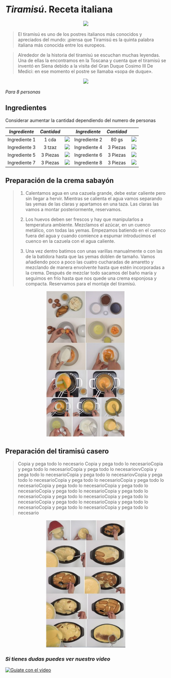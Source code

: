 # *Tiramisú*. Receta italiana
<p align="Center">
   <img src="IMG/Italian_chef.jpg" width="200">
</p>

> El tiramisú es uno de los postres italianos más conocidos y apreciados del mundo: ¡piensa que Tiramisú es la quinta palabra italiana más conocida entre los europeos.

> Alrededor de la historia del tiramisú se escuchan muchas leyendas. Una de ellas la encontramos en la Toscana y cuenta que el tiramisú se inventó en Siena debido a la visita del Gran Duque Cosimo III De Medici: en ese momento el postre se llamaba «sopa de duque».
>

<p align="center">
<img src="https://www.recetasderechupete.com/wp-content/uploads/2020/05/Tiramis%C3%BA-italiano-1200x828.jpg" width="350">
</p>

_Para 8 personas_

## Ingredientes

Considerar aumentar la cantidad dependiendo del numero de personas 
<div align="Center">

| *Ingrediente*            | *Cantidad*     | | *Ingrediente*            | *Cantidad*     | |
| ----------------- | :---------------: | :---------------: |:---------------: |:---------------: |:---------------: |
| Ingrediente 1      | 1 cda  | <img src="https://www.cardamomo.news/__export/1678996138143/sites/debate/img/2023/03/16/queso-crema.jpg_172596871.jpg" width="100"> | Ingrediente 2      |  80 gs  | <img src="https://www.recetasderechupete.com/wp-content/uploads/2020/06/Tipos-de-huevos.jpg" width="100"> |
| Ingrediente 3        | 3 tzaz  | <img src="https://i0.wp.com/www.pasionthermomix.co/wp-content/uploads/2019/10/azucar-glas.jpg" width="100"> | Ingrediente 4       | 3 Piezas | <img src="https://okdiario.com/img/2015/10/25/receta-de-bizcochos-savoiardi-o-de-soletilla-655x368.jpg" width="100"> |
| Ingrediente 5       | 3 Piezas | <img src="https://www.disevil.com/modules/ltw_simpleblog/featured/167.jpg" width="100"> | Ingrediente 6       | 3 Piezas | <img src="https://i.blogs.es/99439e/cacao-polvo/1366_2000.jpg" width="100"> |
| Ingrediente 7       | 3 Piezas | <img src="https://www.sincable.mx/wp-content/uploads/2021/07/Yz6-UdT-cafe-en-polvo-1-81363863_s.jpg" width="100"> | Ingrediente 8       | 3 Piezas | <img src="https://cdn.shopify.com/s/files/1/0003/1916/0381/articles/IMG_8951a1.jpg?v=1621027793" width="100"> |
</div>

## Preparación de la crema sabayón

> 1. Calentamos agua en una cazuela grande, debe estar caliente pero sin llegar a hervir. Mientras se calienta el agua vamos separando las yemas de las claras y apartamos en una taza. Las claras las vamos a montar posteriormente, reservamos.
>
> 2. Los huevos deben ser frescos y hay que manipularlos a temperatura ambiente. Mezclamos el azúcar, en un cuenco metálico, con todas las yemas. Empezamos batiendo en el cuenco fuera del agua y cuando comience a espumar introducimos el cuenco en la cazuela con el agua caliente.
>
> 3. Una vez dentro batimos con unas varillas manualmente o con las de la batidora hasta que las yemas doblen de tamaño. Vamos añadiendo poco a poco las cuatro cucharadas de amaretto y mezclando de manera envolvente hasta que estén incorporadas a la crema. Después de mezclar todo sacamos del baño maría y seguimos en frío hasta que nos quede una crema esponjosa y compacta. Reservamos para el montaje del tiramisú.

<p align="Center">
<img src="IMG/crema.jpg" width="250">
</p>

## Preparación del tiramisú casero

> Copia y pega todo lo necesario Copia y pega todo lo necesarioCopia y pega todo lo necesarioCopia y pega todo lo necesariovvCopia y pega todo lo necesarioCopia y pega todo lo necesariovCopia y pega todo lo necesarioCopia y pega todo lo necesarioCopia y pega todo lo necesarioCopia y pega todo lo necesarioCopia y pega todo lo necesarioCopia y pega todo lo necesarioCopia y pega todo lo necesarioCopia y pega todo lo necesarioCopia y pega todo lo necesarioCopia y pega todo lo necesarioCopia y pega todo lo necesarioCopia y pega todo lo necesarioCopia y pega todo lo necesario

<p align="Center">
<img src="IMG/tiramisu.jpg" width="250">
</p>

### _Si tienes dudas puedes ver nuestro video_
[![Guiate con el video](https://www.ilolay.com.ar/uploads/recetas/1658880862-Tiramisu.jpg)](https://youtu.be/6XIwPIqDzA4)


